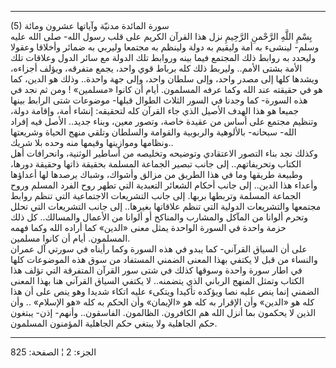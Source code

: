 ------------------------------------------------------------------------

(5) سورة المائدة مدنيّة وآياتها عشرون ومائة  
بِسْمِ اللَّهِ الرَّحْمنِ الرَّحِيمِ نزل هذا القرآن الكريم على قلب رسول الله- صلى الله
عليه وسلم- لينشىء به أمة وليقيم به دولة ولينظم به مجتمعا وليربي به ضمائر
وأخلاقا وعقولا وليحدد به روابط ذلك المجتمع فيما بينه وروابط تلك الدولة
مع سائر الدول وعلاقات تلك الأمة بشتى الأمم.. وليربط ذلك كله برباط قوي
واحد، يجمع متفرقه، ويؤلف أجزاءه، ويشدها كلها إلى مصدر واحد، وإلى سلطان
واحد، وإلى جهة واحدة.. وذلك هو الدين، كما هو في حقيقته عند الله وكما
عرفه المسلمون. أيام أن كانوا «مسلمين» ! ومن ثم نجد في هذه السورة- كما
وجدنا في السور الثلاث الطوال قبلها- موضوعات شتى الرابط بينها جميعا هو
هذا الهدف الأصيل الذي جاء القرآن كله لتحقيقه: إنشاء أمة، وإقامة دولة،
وتنظيم مجتمع على أساس من عقيدة خاصة، وتصور معين، وبناء جديد.. الأصل فيه
إفراد الله- سبحانه- بالألوهية والربوبية والقوامة والسلطان وتلقي منهج
الحياة وشريعتها ونظامها وموازينها وقيمها منه وحده بلا شريك..  
وكذلك نجد بناء التصور الاعتقادي وتوضيحه وتخليصه من أساطير الوثنية،
وانحرافات أهل الكتاب وتحريفاتهم.. إلى جانب تبصير الجماعة المسلمة بحقيقة
ذاتها وحقيقة دورها، وطبيعة طريقها وما في هذا الطريق من مزالق وأشواك،
وشباك يرصدها لها أعداؤها وأعداء هذا الدين.. إلى جانب أحكام الشعائر
التعبدية التي تطهر روح الفرد المسلم وروح الجماعة المسلمة وتربطها بربها.
إلى جانب التشريعات الاجتماعية التي تنظم روابط مجتمعها والتشريعات الدولية
التي تنظم علاقاتها بغيرها.. إلى جانب التشريعات التي تحلل وتحرم ألوانا من
المآكل والمشارب والمناكح أو ألوانا من الأعمال والمسالك.. كل ذلك حزمة
واحدة في السورة الواحدة يمثل معنى «الدين» كما أراده الله وكما فهمه
المسلمون. أيام أن كانوا مسلمين.  
على أن السياق القرآني- كما يبدو في هذه السورة وكما رأيناه في سورتي آل
عمران والنساء من قبل لا يكتفي بهذا المعنى الضمني المستفاد من سوق هذه
الموضوعات كلها في اطار سورة واحدة وسوقها كذلك في شتى سور القرآن المتفرقة
التي تؤلف هذا الكتاب وتمثل المنهج الرباني الذي يتضمنه.. لا يكتفي السياق
القرآني هنا بهذا المعنى الضمني إنما ينص عليه نصا ويؤكده تأكيدا ويتكىء
عليه اتكاء شديدا وهو ينص على أن هذا كله هو «الدين» وأن الإقرار به كله هو
«الإيمان» وأن الحكم به كله «هو الإسلام» .. وأن الذين لا يحكمون بما أنزل
الله هم الكافرون. الظالمون. الفاسقون.. وأنهم- إذن- يبتغون حكم الجاهلية
ولا يبتغي حكم الجاهلية المؤمنون المسلمون.

------------------------------------------------------------------------

الجزء: 2 ¦ الصفحة: 825
